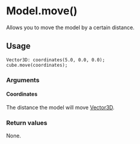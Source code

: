 # Model.move()

Allows you to move the model by a certain distance.

## Usage

```
Vector3D: coordinates(5.0, 0.0, 0.0);
cube.move(coordinates);
```

### Arguments

#### Coordinates

The distance the model will move [Vector3D](/lib/math/vec3).

### Return values

None.